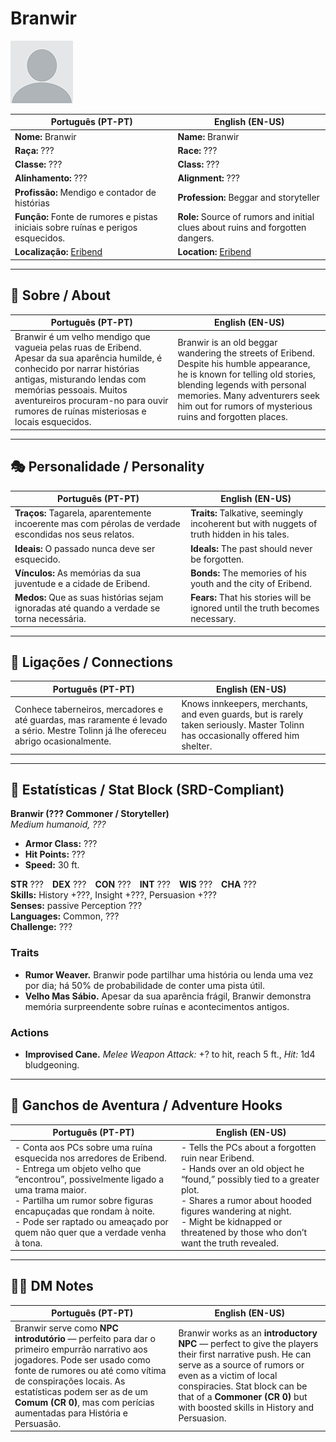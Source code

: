 # Branwir

![Branwir](docs/assets/npc/npc_blank.png)

| **Português (PT-PT)** | **English (EN-US)** |
| --------------------- | ------------------- |
| **Nome:** Branwir | **Name:** Branwir |
| **Raça:** ??? | **Race:** ??? |
| **Classe:** ??? | **Class:** ??? |
| **Alinhamento:** ??? | **Alignment:** ??? |
| **Profissão:** Mendigo e contador de histórias | **Profession:** Beggar and storyteller |
| **Função:** Fonte de rumores e pistas iniciais sobre ruínas e perigos esquecidos. | **Role:** Source of rumors and initial clues about ruins and forgotten dangers. |
| **Localização:** [Eribend](eribend.md) | **Location:** [Eribend](eribend.md) |

---

## 📖 Sobre / About

| **Português (PT-PT)** | **English (EN-US)** |
| --------------------- | ------------------- |
| Branwir é um velho mendigo que vagueia pelas ruas de Eribend. Apesar da sua aparência humilde, é conhecido por narrar histórias antigas, misturando lendas com memórias pessoais. Muitos aventureiros procuram-no para ouvir rumores de ruínas misteriosas e locais esquecidos. | Branwir is an old beggar wandering the streets of Eribend. Despite his humble appearance, he is known for telling old stories, blending legends with personal memories. Many adventurers seek him out for rumors of mysterious ruins and forgotten places. |

---

## 🎭 Personalidade / Personality

| **Português (PT-PT)** | **English (EN-US)** |
| --------------------- | ------------------- |
| **Traços:** Tagarela, aparentemente incoerente mas com pérolas de verdade escondidas nos seus relatos. | **Traits:** Talkative, seemingly incoherent but with nuggets of truth hidden in his tales. |
| **Ideais:** O passado nunca deve ser esquecido. | **Ideals:** The past should never be forgotten. |
| **Vínculos:** As memórias da sua juventude e a cidade de Eribend. | **Bonds:** The memories of his youth and the city of Eribend. |
| **Medos:** Que as suas histórias sejam ignoradas até quando a verdade se torna necessária. | **Fears:** That his stories will be ignored until the truth becomes necessary. |

---

## 🔗 Ligações / Connections

| **Português (PT-PT)** | **English (EN-US)** |
| --------------------- | ------------------- |
| Conhece taberneiros, mercadores e até guardas, mas raramente é levado a sério. Mestre Tolinn já lhe ofereceu abrigo ocasionalmente. | Knows innkeepers, merchants, and even guards, but is rarely taken seriously. Master Tolinn has occasionally offered him shelter. |

---

<!-- 🔒 DM-ONLY SECTION BELOW -->

## 🧩 Estatísticas / Stat Block (SRD-Compliant)

**Branwir (??? Commoner / Storyteller)**  
*Medium humanoid, ???*

- **Armor Class:** ???  
- **Hit Points:** ???  
- **Speed:** 30 ft.  

**STR** ??? **DEX** ??? **CON** ??? **INT** ??? **WIS** ??? **CHA** ???  
**Skills:** History +???, Insight +???, Persuasion +???  
**Senses:** passive Perception ???  
**Languages:** Common, ???  
**Challenge:** ???  

### Traits
- **Rumor Weaver.** Branwir pode partilhar uma história ou lenda uma vez por dia; há 50% de probabilidade de conter uma pista útil.  
- **Velho Mas Sábio.** Apesar da sua aparência frágil, Branwir demonstra memória surpreendente sobre ruínas e acontecimentos antigos.  

### Actions
- **Improvised Cane.** *Melee Weapon Attack:* +? to hit, reach 5 ft., *Hit:* 1d4 bludgeoning.  

---

## 🎲 Ganchos de Aventura / Adventure Hooks

| **Português (PT-PT)** | **English (EN-US)** |
| --------------------- | ------------------- |
| - Conta aos PCs sobre uma ruína esquecida nos arredores de Eribend.<br>- Entrega um objeto velho que “encontrou”, possivelmente ligado a uma trama maior.<br>- Partilha um rumor sobre figuras encapuçadas que rondam à noite.<br>- Pode ser raptado ou ameaçado por quem não quer que a verdade venha à tona. | - Tells the PCs about a forgotten ruin near Eribend.<br>- Hands over an old object he “found,” possibly tied to a greater plot.<br>- Shares a rumor about hooded figures wandering at night.<br>- Might be kidnapped or threatened by those who don’t want the truth revealed. |

---

## 🧑‍💻 DM Notes

| **Português (PT-PT)** | **English (EN-US)** |
| --------------------- | ------------------- |
| Branwir serve como **NPC introdutório** — perfeito para dar o primeiro empurrão narrativo aos jogadores. Pode ser usado como fonte de rumores ou até como vítima de conspirações locais. As estatísticas podem ser as de um **Comum (CR 0)**, mas com perícias aumentadas para História e Persuasão. | Branwir works as an **introductory NPC** — perfect to give the players their first narrative push. He can serve as a source of rumors or even as a victim of local conspiracies. Stat block can be that of a **Commoner (CR 0)** but with boosted skills in History and Persuasion. |
